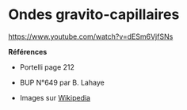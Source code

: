 # Ondes gravito-capillaires

https://www.youtube.com/watch?v=dESm6VjfSNs

**Références**

- Portelli page 212

- BUP N°649 par B. Lahaye

- Images sur [Wikipedia](https://en.wikipedia.org/wiki/Capillary_wave)
